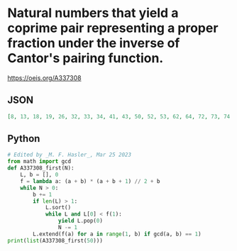 # Natural numbers that yield a coprime pair representing a proper fraction under the inverse of Cantor's pairing function\.
https://oeis.org/A337308
## JSON
```JSON
[8, 13, 18, 19, 26, 32, 33, 34, 41, 43, 50, 52, 53, 62, 64, 72, 73, 74, 75, 76, 85, 89, 98, 99, 100, 101, 102, 103, 114, 116, 118, 128, 131, 133, 134, 145, 147, 149, 151, 162, 163, 164, 165, 166, 167, 168, 169, 182, 184, 188, 200, 201, 202, 203, 204, 205, 206]
```
## Python
```Python
# Edited by _M. F. Hasler_, Mar 25 2023
from math import gcd
def A337308_first(N):
    L, b = [], 0
    f = lambda a: (a + b) * (a + b + 1) // 2 + b
    while N > 0:
        b += 1
        if len(L) > 1:
            L.sort()
            while L and L[0] < f(1):
                yield L.pop(0)
                N -= 1
        L.extend(f(a) for a in range(1, b) if gcd(a, b) == 1)
print(list(A337308_first(50)))
```
